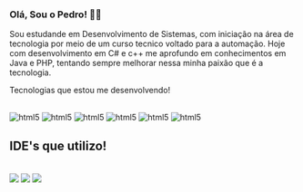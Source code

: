 ### Olá, Sou o Pedro! 👩‍💻
 Sou estudande em Desenvolvimento de Sistemas, com iniciação na área de tecnologia por meio de um curso tecnico voltado para a automação. Hoje com desenvolvimento em C# e c++ me aprofundo em conhecimentos em Java e PHP, tentando sempre melhorar nessa minha paixão que é a tecnologia.

Tecnologias que estou me desenvolvendo!

<div style="display: inline_block"><br/>
  <img align="cewnter" alt="html5" src="https://img.shields.io/badge/MySQL-00000F?style=for-the-badge&logo=mysql&logoColor=white shield"/>
  <img align="cewnter" alt="html5" src="https://img.shields.io/badge/Microsoft-666666?style=for-the-badge&logo=microsoft&logoColor=white micr"/>
  <img align="cewnter" alt="html5" src="https://img.shields.io/badge/Google%20Analytics-E37400?style=for-the-badge&logo=google%20analytics&logoColor=white"/>
  <img align="cewnter" alt="html5" src="https://img.shields.io/badge/C%23-239120?style=for-the-badge&logo=c-sharp&logoColor=white"/>
  <img align="cewnter" alt="html5" src="https://img.shields.io/badge/Python-3776AB?style=for-the-badge&logo=python&logoColor=white"/>
  <img align="cewnter" alt="html5" src="https://img.shields.io/badge/Java-ED8B00?style=for-the-badge&logo=openjdk&logoColor=white"/>
</div>



## IDE's que utilizo!

<div style="display: inline"><br/> 
<img align="center" alt"Vscode" src="https://img.shields.io/badge/Arduino_IDE-00979D?style=for-the-badge&logo=arduino&logoColor=white"/>
<img align="center" alt"Html5" src="https://img.shields.io/badge/Notepad++-90E59A.svg?style=for-the-badge&logo=notepad%2B%2B&logoColor=black"/> 
<img align="center" alt"html5" src="https://img.shields.io/badge/Visual_Studio_Code-0078D4?style=for-the-badge&logo=visual%20studio%20code&logoColor=white"/>

